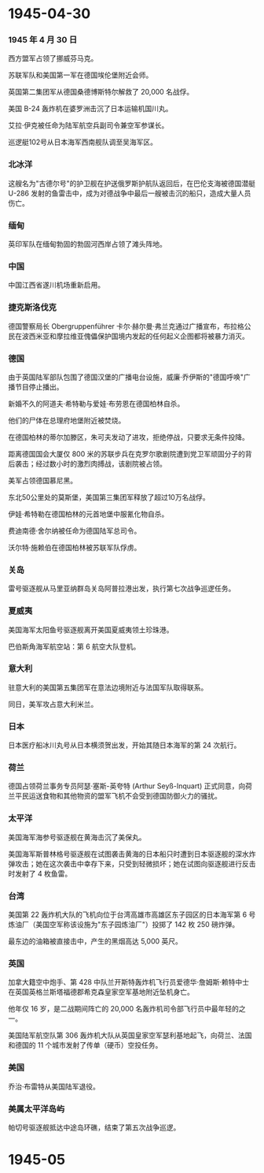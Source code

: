 # 1945-04-30

### 1945 年 4 月 30 日

西方盟军占领了挪威芬马克。

苏联军队和美国第一军在德国埃伦堡附近会师。

英国第二集团军从德国桑德博斯特尔解救了 20,000 名战俘。

美国 B-24 轰炸机在婆罗洲击沉了日本运输机国川丸。

艾拉·伊克被任命为陆军航空兵副司令兼空军参谋长。

巡逻艇102号从日本海军西南舰队调至吴海军区。

### 北冰洋

这艘名为"古德尔号"的护卫舰在护送俄罗斯护航队返回后，在巴伦支海被德国潜艇
U-286
发射的鱼雷击中，成为对德战争中最后一艘被击沉的船只，造成大量人员伤亡。

### 缅甸

英印军队在缅甸勃固的勃固河西岸占领了滩头阵地。

### 中国

中国江西省遂川机场重新启用。

### 捷克斯洛伐克

德国警察局长 Obergruppenführer
卡尔·赫尔曼·弗兰克通过广播宣布，布拉格公民在波西米亚和摩拉维亚傀儡保护国境内发起的任何起义企图都将被暴力消灭。

### 德国

由于英国陆军部队包围了德国汉堡的广播电台设施，威廉·乔伊斯的"德国呼唤"广播节目停止播出。

新婚不久的阿道夫·希特勒与爱娃·布劳恩在德国柏林自杀。

他们的尸体在总理府地堡附近被焚烧。

在德国柏林的蒂尔加滕区，朱可夫发动了进攻，拒绝停战，只要求无条件投降。

距离德国国会大厦仅 800
米的苏联步兵在克罗尔歌剧院遭到党卫军顽固分子的背后袭击；经过数小时的激烈肉搏战，该剧院被占领。

美军占领德国慕尼黑。

东北50公里处的莫斯堡，美国第三集团军释放了超过10万名战俘。

伊娃·希特勒在德国柏林的元首地堡中服氰化物自杀。

费迪南德·舍尔纳被任命为德国陆军总司令。

沃尔特·施赖伯在德国柏林被苏联军队俘虏。

### 关岛

雷号驱逐舰从马里亚纳群岛关岛阿普拉港出发，执行第七次战争巡逻任务。

### 夏威夷

美国海军太阳鱼号驱逐舰离开美国夏威夷领土珍珠港。

巴伯斯角海军航空站：第 6 航空大队登机。

### 意大利

驻意大利的美国第五集团军在意法边境附近与法国军队取得联系。

同日，美军攻占意大利米兰。

### 日本

日本医疗船冰川丸号从日本横须贺出发，开始其随日本海军的第 24 次航行。

### 荷兰

德国占领荷兰事务专员阿瑟·塞斯-英夸特 (Arthur Seyß-Inquart)
正式同意，向荷兰平民运送食物和其他物资的盟军飞机不会受到德国防御火力的骚扰。

### 太平洋

美国海军海参号驱逐舰在黄海击沉了美保丸。

美国海军斯普林格号驱逐舰在试图袭击黄海的日本船只时遭到日本驱逐舰的深水炸弹攻击；她在这次袭击中幸存下来，只受到轻微损坏；她在试图向驱逐舰进行反击时发射了
4 枚鱼雷。

### 台湾

美国第 22 轰炸机大队的飞机向位于台湾高雄市高雄区东子园区的日本海军第 6
号炼油厂（美国空军称该设施为"东子园炼油厂"）投掷了 142 枚 250 磅炸弹。

最东边的油箱被直接击中，产生的黑烟高达 5,000 英尺。

### 英国

加拿大籍空中炮手、第 428
中队兰开斯特轰炸机飞行员爱德华·詹姆斯·赖特中士在英国英格兰斯塔福德郡希克森皇家空军基地附近坠机身亡。

他年仅 16 岁，是二战期间阵亡的 20,000
名轰炸机司令部飞行员中最年轻的之一。

美国陆军航空队第 306
轰炸机大队从英国皇家空军瑟利基地起飞，向荷兰、法国和德国的 11
个城市发射了传单（硬币）空投任务。

### 美国

乔治·布雷特从美国陆军退役。

### 美属太平洋岛屿

帕切号驱逐舰抵达中途岛环礁，结束了第五次战争巡逻。

# 1945-05